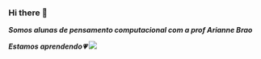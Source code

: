 ### Hi there 👋

<b><i>Somos alunas de pensamento computacional com a prof Arianne Brao
  
Estamos aprendendo&#128151;
<img src="dinossauro.jpg">

